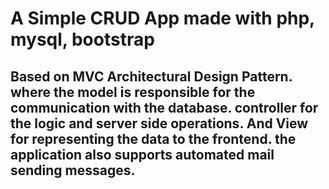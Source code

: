 <h1>
  A Simple CRUD App made with php, mysql, bootstrap
</h1>
<h2>
  Based on MVC Architectural Design Pattern. where the model is responsible for the communication with the database. controller for the logic and server side operations. And View for representing the data to the frontend.
  the application also supports automated mail sending messages.
</h2>
